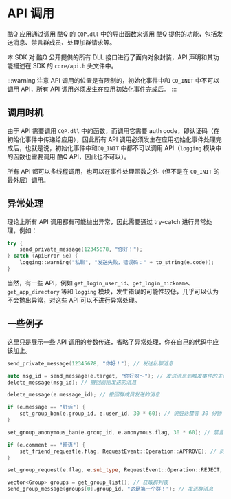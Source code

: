 # API 调用

酷Q 应用通过调用 酷Q 的 `CQP.dll` 中的导出函数来调用 酷Q 提供的功能，包括发送消息、禁言群成员、处理加群请求等。

本 SDK 对 酷Q 公开提供的所有 DLL 接口进行了面向对象封装，API 声明和其功能描述在 SDK 的 `core/api.h` 头文件中。

:::warning 注意
API 调用的位置是有限制的，初始化事件中和 `CQ_INIT` 中不可以调用 API，所有 API 调用必须发生在应用初始化事件完成后。
:::

## 调用时机

由于 API 需要调用 `CQP.dll` 中的函数，而调用它需要 auth code，即认证码（在初始化事件中传递给应用），因此所有 API 调用必须发生在应用初始化事件处理完成后，也就是说，初始化事件中和`CQ_INIT` 中都不可以调用 API（`logging` 模块中的函数也需要调用 酷Q API，因此也不可以）。

所有 API 都可以多线程调用，也可以在事件处理函数之外（但不是在 `CQ_INIT` 的最外层）调用。

## 异常处理

理论上所有 API 调用都有可能抛出异常，因此需要通过 try-catch 进行异常处理，例如：

```cpp
try {
    send_private_message(12345678, "你好！");
} catch (ApiError &e) {
    logging::warning("私聊", "发送失败，错误码：" + to_string(e.code));
}
```

当然，有一些 API，例如 `get_login_user_id`、`get_login_nickname`、`get_app_directory` 等和 `logging` 模块，发生错误的可能性较低，几乎可以认为不会抛出异常，对这些 API 可以不进行异常处理。

## 一些例子

这里只是展示一些 API 调用的参数传递，省略了异常处理，你在自己的代码中应该加上。

```cpp
send_private_message(12345678, "你好！"); // 发送私聊消息

auto msg_id = send_message(e.target, "你好呀～"); // 发送消息到触发事件的主体
delete_message(msg_id); // 撤回刚刚发送的消息

delete_message(e.message_id); // 撤回群成员发送的消息

if (e.message == "脏话") {
    set_group_ban(e.group_id, e.user_id, 30 * 60); // 说脏话禁言 30 分钟
}

set_group_anonymous_ban(e.group_id, e.anonymous.flag, 30 * 60); // 禁言匿名用户 30 分钟

if (e.comment == "暗语") {
    set_friend_request(e.flag, RequestEvent::Operation::APPROVE); // 同意好友请求
}

set_group_request(e.flag, e.sub_type, RequestEvent::Operation::REJECT, "我不同意～"); // 拒绝群请求

vector<Group> groups = get_group_list(); // 获取群列表
send_group_message(groups[0].group_id, "这是第一个群！"); // 发送群消息
```
